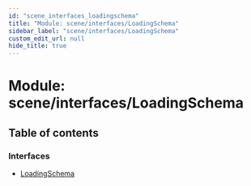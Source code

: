 ```yaml
---
id: "scene_interfaces_loadingschema"
title: "Module: scene/interfaces/LoadingSchema"
sidebar_label: "scene/interfaces/LoadingSchema"
custom_edit_url: null
hide_title: true
---
```


# Module: scene/interfaces/LoadingSchema

## Table of contents

### Interfaces

- [LoadingSchema](../interfaces/scene_interfaces_loadingschema.loadingschema.md)
